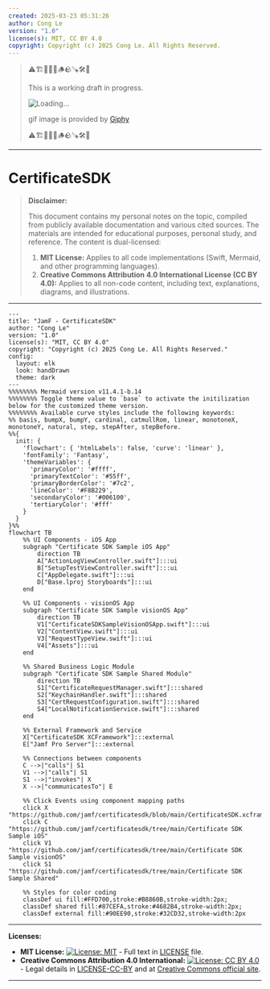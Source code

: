 ```yaml
---
created: 2025-03-23 05:31:26
author: Cong Le
version: "1.0"
license(s): MIT, CC BY 4.0
copyright: Copyright (c) 2025 Cong Le. All Rights Reserved.
---
```



> ⚠️🏗️🚧🦺🧱🪵🪨🪚🛠️👷
> 
> This is a working draft in progress.
> 
> ![Loading...](https://media4.giphy.com/media/v1.Y2lkPTc5MGI3NjExdDl3cXMwNWE1aXBzbXhsNndkcW9saTBjazFxeHVzeWk3cTBkd240MyZlcD12MV9pbnRlcm5hbF9naWZfYnlfaWQmY3Q9Zw/0U7bWQK9s75PjRKcHz/giphy.gif)
> 
> gif image is provided by [Giphy](https://giphy.com)
> 
> ⚠️🏗️🚧🦺🧱🪵🪨🪚🛠️👷

----



# CertificateSDK
> **Disclaimer:**
>
> This document contains my personal notes on the topic,
> compiled from publicly available documentation and various cited sources.
> The materials are intended for educational purposes, personal study, and reference.
> The content is dual-licensed:
> 1. **MIT License:** Applies to all code implementations (Swift, Mermaid, and other programming languages).
> 2. **Creative Commons Attribution 4.0 International License (CC BY 4.0):** Applies to all non-code content, including text, explanations, diagrams, and illustrations.
---


```mermaid
---
title: "JamF - CertificateSDK"
author: "Cong Le"
version: "1.0"
license(s): "MIT, CC BY 4.0"
copyright: "Copyright (c) 2025 Cong Le. All Rights Reserved."
config:
  layout: elk
  look: handDrawn
  theme: dark
---
%%%%%%%% Mermaid version v11.4.1-b.14
%%%%%%%% Toggle theme value to `base` to activate the initilization below for the customized theme version.
%%%%%%%% Available curve styles include the following keywords:
%% basis, bumpX, bumpY, cardinal, catmullRom, linear, monotoneX, monotoneY, natural, step, stepAfter, stepBefore.
%%{
  init: {
    'flowchart': { 'htmlLabels': false, 'curve': 'linear' },
    'fontFamily': 'Fantasy',
    'themeVariables': {
      'primaryColor': '#ffff',
      'primaryTextColor': '#55ff',
      'primaryBorderColor': '#7c2',
      'lineColor': '#F8B229',
      'secondaryColor': '#006100',
      'tertiaryColor': '#fff'
    }
  }
}%%
flowchart TB
    %% UI Components - iOS App
    subgraph "Certificate SDK Sample iOS App"
        direction TB
        A["ActionLogViewController.swift"]:::ui
        B["SetupTestViewController.swift"]:::ui
        C["AppDelegate.swift"]:::ui
        D["Base.lproj Storyboards"]:::ui
    end

    %% UI Components - visionOS App
    subgraph "Certificate SDK Sample visionOS App"
        direction TB
        V1["CertificateSDKSampleVisionOSApp.swift"]:::ui
        V2["ContentView.swift"]:::ui
        V3["RequestTypeView.swift"]:::ui
        V4["Assets"]:::ui
    end

    %% Shared Business Logic Module
    subgraph "Certificate SDK Sample Shared Module"
        direction TB
        S1["CertificateRequestManager.swift"]:::shared
        S2["KeychainHandler.swift"]:::shared
        S3["CertRequestConfiguration.swift"]:::shared
        S4["LocalNotificationService.swift"]:::shared
    end

    %% External Framework and Service
    X["CertificateSDK XCFramework"]:::external
    E["Jamf Pro Server"]:::external

    %% Connections between components
    C -->|"calls"| S1
    V1 -->|"calls"| S1
    S1 -->|"invokes"| X
    X -->|"communicatesTo"| E

    %% Click Events using component mapping paths
    click X "https://github.com/jamf/certificatesdk/blob/main/CertificateSDK.xcframework"
    click C "https://github.com/jamf/certificatesdk/tree/main/Certificate SDK Sample iOS"
    click V1 "https://github.com/jamf/certificatesdk/tree/main/Certificate SDK Sample visionOS"
    click S1 "https://github.com/jamf/certificatesdk/tree/main/Certificate SDK Sample Shared"

    %% Styles for color coding
    classDef ui fill:#FFD700,stroke:#B8860B,stroke-width:2px;
    classDef shared fill:#87CEFA,stroke:#4682B4,stroke-width:2px;
    classDef external fill:#90EE90,stroke:#32CD32,stroke-width:2px

```



---
**Licenses:**

- **MIT License:**  [![License: MIT](https://img.shields.io/badge/License-MIT-yellow.svg)](LICENSE) - Full text in [LICENSE](LICENSE) file.
- **Creative Commons Attribution 4.0 International:** [![License: CC BY 4.0](https://licensebuttons.net/l/by/4.0/88x31.png)](LICENSE-CC-BY) - Legal details in [LICENSE-CC-BY](LICENSE-CC-BY) and at [Creative Commons official site](http://creativecommons.org/licenses/by/4.0/).

---
